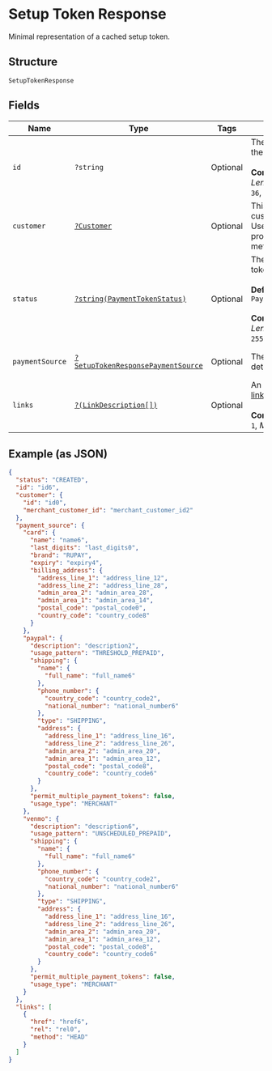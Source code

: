 
# Setup Token Response

Minimal representation of a cached setup token.

## Structure

`SetupTokenResponse`

## Fields

| Name | Type | Tags | Description | Getter | Setter |
|  --- | --- | --- | --- | --- | --- |
| `id` | `?string` | Optional | The PayPal-generated ID for the vault token.<br><br>**Constraints**: *Minimum Length*: `1`, *Maximum Length*: `36`, *Pattern*: `^[0-9a-zA-Z_-]+$` | getId(): ?string | setId(?string id): void |
| `customer` | [`?Customer`](../../doc/models/customer.md) | Optional | This object defines a customer in your system. Use it to manage customer profiles, save payment methods and contact details. | getCustomer(): ?Customer | setCustomer(?Customer customer): void |
| `status` | [`?string(PaymentTokenStatus)`](../../doc/models/payment-token-status.md) | Optional | The status of the payment token.<br><br>**Default**: `PaymentTokenStatus::CREATED`<br><br>**Constraints**: *Minimum Length*: `1`, *Maximum Length*: `255`, *Pattern*: `^[0-9A-Z_]+$` | getStatus(): ?string | setStatus(?string status): void |
| `paymentSource` | [`?SetupTokenResponsePaymentSource`](../../doc/models/setup-token-response-payment-source.md) | Optional | The setup payment method details. | getPaymentSource(): ?SetupTokenResponsePaymentSource | setPaymentSource(?SetupTokenResponsePaymentSource paymentSource): void |
| `links` | [`?(LinkDescription[])`](../../doc/models/link-description.md) | Optional | An array of related [HATEOAS links](/api/rest/responses/#hateoas).<br><br>**Constraints**: *Minimum Items*: `1`, *Maximum Items*: `32` | getLinks(): ?array | setLinks(?array links): void |

## Example (as JSON)

```json
{
  "status": "CREATED",
  "id": "id6",
  "customer": {
    "id": "id0",
    "merchant_customer_id": "merchant_customer_id2"
  },
  "payment_source": {
    "card": {
      "name": "name6",
      "last_digits": "last_digits0",
      "brand": "RUPAY",
      "expiry": "expiry4",
      "billing_address": {
        "address_line_1": "address_line_12",
        "address_line_2": "address_line_28",
        "admin_area_2": "admin_area_28",
        "admin_area_1": "admin_area_14",
        "postal_code": "postal_code0",
        "country_code": "country_code8"
      }
    },
    "paypal": {
      "description": "description2",
      "usage_pattern": "THRESHOLD_PREPAID",
      "shipping": {
        "name": {
          "full_name": "full_name6"
        },
        "phone_number": {
          "country_code": "country_code2",
          "national_number": "national_number6"
        },
        "type": "SHIPPING",
        "address": {
          "address_line_1": "address_line_16",
          "address_line_2": "address_line_26",
          "admin_area_2": "admin_area_20",
          "admin_area_1": "admin_area_12",
          "postal_code": "postal_code8",
          "country_code": "country_code6"
        }
      },
      "permit_multiple_payment_tokens": false,
      "usage_type": "MERCHANT"
    },
    "venmo": {
      "description": "description6",
      "usage_pattern": "UNSCHEDULED_PREPAID",
      "shipping": {
        "name": {
          "full_name": "full_name6"
        },
        "phone_number": {
          "country_code": "country_code2",
          "national_number": "national_number6"
        },
        "type": "SHIPPING",
        "address": {
          "address_line_1": "address_line_16",
          "address_line_2": "address_line_26",
          "admin_area_2": "admin_area_20",
          "admin_area_1": "admin_area_12",
          "postal_code": "postal_code8",
          "country_code": "country_code6"
        }
      },
      "permit_multiple_payment_tokens": false,
      "usage_type": "MERCHANT"
    }
  },
  "links": [
    {
      "href": "href6",
      "rel": "rel0",
      "method": "HEAD"
    }
  ]
}
```

